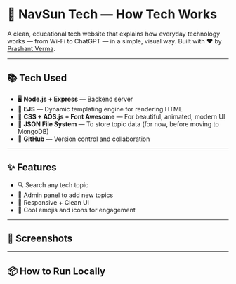 # 🚀 NavSun Tech — How Tech Works

A clean, educational tech website that explains how everyday technology works — from Wi-Fi to ChatGPT — in a simple, visual way. Built with ❤️ by [Prashant Verma](https://github.com/Prxant).

---

## 📚 Tech Used

- 🖥️ **Node.js + Express** — Backend server
- 🧠 **EJS** — Dynamic templating engine for rendering HTML
- 🎨 **CSS + AOS.js + Font Awesome** — For beautiful, animated, modern UI
- 📁 **JSON File System** — To store topic data (for now, before moving to MongoDB)
- 🐙 **GitHub** — Version control and collaboration

---

## ✨ Features

- 🔍 Search any tech topic
- 📝 Admin panel to add new topics
- 📱 Responsive + Clean UI
- 🤖 Cool emojis and icons for engagement

---

## 📸 Screenshots


---

## 📦 How to Run Locally



